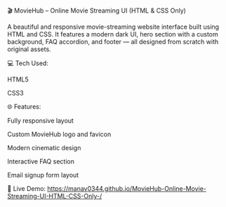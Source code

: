 🎬 MovieHub – Online Movie Streaming UI (HTML & CSS Only)

A beautiful and responsive movie-streaming website interface built using HTML and CSS.
It features a modern dark UI, hero section with a custom background, FAQ accordion, and footer — all designed from scratch with original assets.

💻 Tech Used:

HTML5

CSS3

🌐 Features:

Fully responsive layout

Custom MovieHub logo and favicon

Modern cinematic design

Interactive FAQ section

Email signup form layout

🚀 Live Demo: https://manav0344.github.io/MovieHub-Online-Movie-Streaming-UI-HTML-CSS-Only-/
